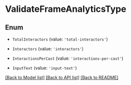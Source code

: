 # ValidateFrameAnalyticsType


## Enum

* `TotalInteractors` (value: `'total-interactors'`)

* `Interactors` (value: `'interactors'`)

* `InteractionsPerCast` (value: `'interactions-per-cast'`)

* `InputText` (value: `'input-text'`)

[[Back to Model list]](../README.md#documentation-for-models) [[Back to API list]](../README.md#documentation-for-api-endpoints) [[Back to README]](../README.md)
